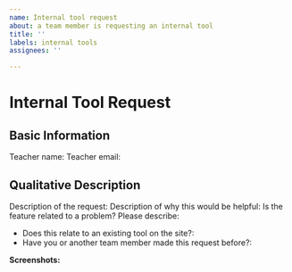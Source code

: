 ```yaml
---
name: Internal tool request
about: a team member is requesting an internal tool
title: ''
labels: internal tools
assignees: ''

---
```


# Internal Tool Request
## Basic Information

Teacher name:
Teacher email:

## Qualitative Description

Description of the request:
Description of why this would be helpful:
Is the feature related to a problem? Please describe:

- Does this relate to an existing tool on the site?:
- Have you or another team member made this request before?:

**Screenshots:**
